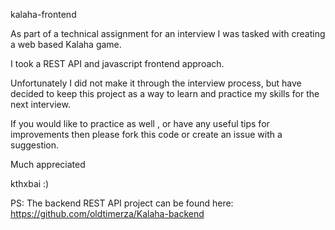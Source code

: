 kalaha-frontend

As part of a technical assignment for an interview I was tasked with creating a web based Kalaha game.

I took a REST API and javascript frontend approach.

Unfortunately I did not make it through the interview process, but have decided to keep this project
as a way to learn and practice my skills for the next interview.

If you would like to practice as well , or have any useful tips for improvements then please fork this code or
create an issue with a suggestion.

Much appreciated

kthxbai :)

PS: The backend REST API project can be found here: https://github.com/oldtimerza/Kalaha-backend
